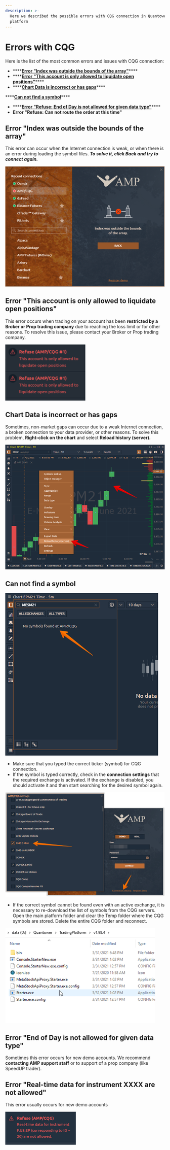 ```yaml
---
description: >-
  Here we described the possible errors with CQG connection in Quantower
  platform
---
```


# Errors with CQG

Here is the list of the most common errors and issues with CQG connection:

* \*\*\*\*[**Error "Index was outside the bounds of the array"**](errors-with-cqg.md#error-index-was-outside-the-bounds-of-the-array)\*\*\*\*
* \*\*\*\*[**Error "This account is only allowed to liquidate open positions"**](errors-with-cqg.md#error-this-account-is-only-allowed-to-liquidate-open-positions)\*\*\*\*
* \*\*\*\*[**Chart Data is incorrect or has gaps**](errors-with-cqg.md#chart-data-is-incorrect-or-has-gaps)\*\*\*\*

\*\*\*\*[**Can not find a symbol**](errors-with-cqg.md#can-not-find-a-symbol)\*\*\*\*

* \*\*\*\*[**Error "Refuse: End of Day is not allowed for given data type"**](errors-with-cqg.md#error-end-of-day-is-not-allowed-for-given-data-type)\*\*\*\*
* **Error "Refuse: Can not route the order at this time"**

## Error "Index was outside the bounds of the array"

This error can occur when the Internet connection is weak, or when there is an error during loading the symbol files. _**To solve it, click Back and try to connect again.**_

![](../../.gitbook/assets/image%20%28159%29.png)

## Error "This account is only allowed to liquidate open positions"

This error occurs when trading on your account has been **restricted by a Broker or Prop trading company** due to reaching the loss limit or for other reasons. To resolve this issue, please contact your Broker or Prop trading company.

![](../../.gitbook/assets/image%20%28162%29.png)

## Chart Data is incorrect or has gaps

Sometimes, non-market gaps can occur due to a weak Internet connection, a broken connection to your data provider, or other reasons. To solve this problem, **Right-click on the chart** and select **Reload history \(server\).**

![](../../.gitbook/assets/image%20%28166%29.png)

## Can not find a symbol

![](../../.gitbook/assets/image%20%28158%29.png)

* Make sure that you typed the correct ticker \(symbol\) for CQG connection.
* If the symbol is typed correctly, check in the **connection settings** that the required exchange is activated. If the exchange is disabled, you should activate it and then start searching for the desired symbol again.

![](../../.gitbook/assets/image%20%28160%29.png)

* If the correct symbol cannot be found even with an active exchange, it is necessary to re-download the list of symbols from the CQG servers. Open the main platform folder and clear the Temp folder where the CQG symbols are stored. Delete the entire CQG folder and reconnect.

![](../../.gitbook/assets/delete-temp-folder.gif)

## Error "End of Day is not allowed for given data type"

Sometimes this error occurs for new demo accounts. We recommend **contacting AMP support staff** or to support of a prop company \(like SpeedUP trader\).

## Error "Real-time data for instrument XXXX are not allowed"

This error usually occurs for new demo accounts

![](../../.gitbook/assets/image%20%28222%29.png)

